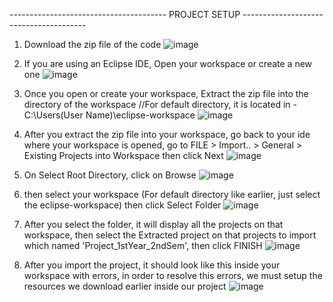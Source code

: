 --------------------------------------- PROJECT SETUP ---------------------------------------
1. Download the zip file of the code 
     ![image](https://github.com/christopherjonota/CC103-PROJECT-FINALS/assets/70148137/33abb40c-dc65-4de4-8aa0-58aa7cfffd2e)
   
2. If you are using an Eclipse IDE, Open your workspace or create a new one
     ![image](https://github.com/christopherjonota/CC103-PROJECT-FINALS/assets/70148137/cc35c937-21c6-4f05-886a-3faa20477254)

3. Once you open or create your workspace, Extract the zip file into the directory of the workspace
     //For default directory, it is located in -   C:\Users\(User Name)\eclipse-workspace
     ![image](https://github.com/christopherjonota/CC103-PROJECT-FINALS/assets/70148137/ca2b3e9b-702f-449c-92b3-00f0c13e11bb)

4. After you extract the zip file into your workspace, go back to your ide where your workspace is opened, go to FILE > Import.. > General > Existing Projects into Workspace   then click Next
     ![image](https://github.com/christopherjonota/CC103-PROJECT-FINALS/assets/70148137/03e838df-63e1-4ec6-aa50-0149a2ba7eca)
   
6. On Select Root Directory, click on Browse
     ![image](https://github.com/christopherjonota/CC103-PROJECT-FINALS/assets/70148137/73d08418-1d75-4f28-82b0-5653e0ae2a37)
   
7. then select your workspace (For default directory like earlier, just select the eclipse-workspace) then click Select Folder
     ![image](https://github.com/christopherjonota/CC103-PROJECT-FINALS/assets/70148137/04147573-5255-477c-a46f-c62e70e45fcc)
   
8. After you select the folder, it will display all the projects on that workspace, then select the Extracted project on that projects to import which named 'Project_1stYear_2ndSem', then click FINISH
     ![image](https://github.com/christopherjonota/CC103-PROJECT-FINALS/assets/70148137/f7ed21ce-3774-4807-8857-c1b7460998d4)

9. After you import the project, it should look like this inside your workspace with errors, in order to resolve this errors, we must setup the resources we download earlier inside our project
     ![image](https://github.com/christopherjonota/CC103-PROJECT-FINALS/assets/70148137/99d8fefc-9e48-4d14-860c-e7bf23309292)
